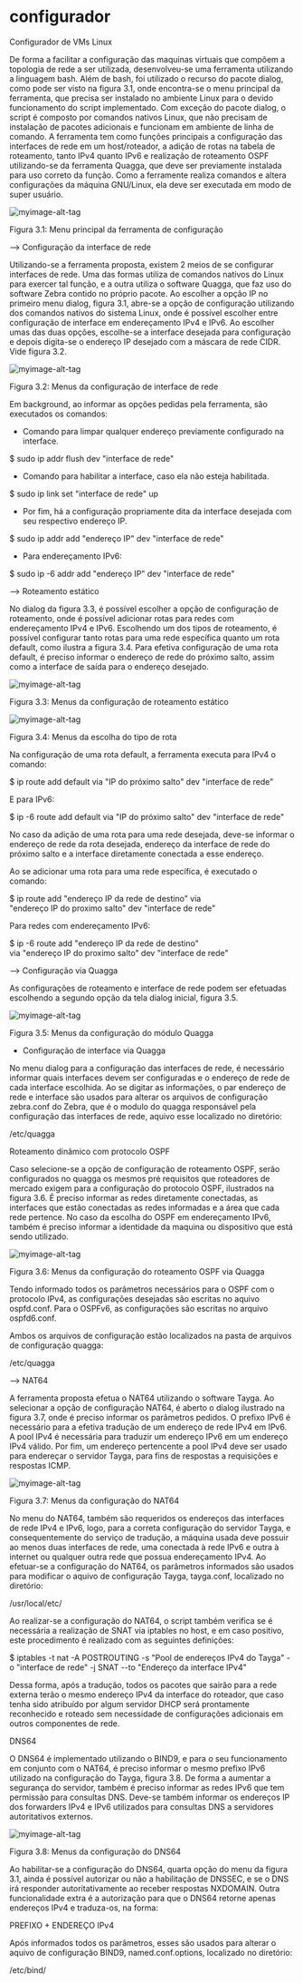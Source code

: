 # configurador
Configurador de VMs Linux

De forma a facilitar a configuração das maquinas virtuais que compõem a topologia de
rede a ser utilizada, desenvolveu-se uma ferramenta utilizando a linguagem bash. Além
de bash, foi utilizado o recurso do pacote dialog, como pode ser visto na figura 3.1, onde
encontra-se o menu principal da ferramenta, que precisa ser instalado no ambiente Linux
para o devido funcionamento do script implementado.
Com exceção do pacote dialog, o script é composto por comandos nativos Linux, que
não precisam de instalação de pacotes adicionais e funcionam em ambiente de linha de
comando. A ferramenta tem como funções principais a configuração das interfaces de rede
em um host/roteador, a adição de rotas na tabela de roteamento, tanto IPv4 quanto IPv6
e realização de roteamento OSPF utilizando-se da ferramenta Quagga, que deve ser previamente
instalada para uso correto da função. Como a ferramente realiza comandos e altera
configurações da máquina GNU/Linux, ela deve ser executada em modo de super usuário.

![myimage-alt-tag](https://s16.postimg.org/dlbwkjyt1/dialog_menuprincipal.png)

Figura 3.1: Menu principal da ferramenta de configuração


--> Configuração da interface de rede

Utilizando-se a ferramenta proposta, existem 2 meios de se configurar interfaces de rede.
Uma das formas utiliza de comandos nativos do Linux para exercer tal função, e a outra
utiliza o software Quagga, que faz uso do software Zebra contido no próprio pacote.
Ao escolher a opção IP no primeiro menu dialog, figura 3.1, abre-se a opção de configuração
utilizando dos comandos nativos do sistema Linux, onde é possível escolher entre
configuração de interface em endereçamento IPv4 e IPv6. Ao escolher umas das duas opções,
escolhe-se a interface desejada para configuração e depois digita-se o endereço IP
desejado com a máscara de rede CIDR. Vide figura 3.2.

![myimage-alt-tag](https://s16.postimg.org/8legclt6d/dialog_ipestatico.png)

Figura 3.2: Menus da configuração de interface de rede


Em background, ao informar as opções pedidas pela ferramenta, são executados os comandos:
- Comando para limpar qualquer endereço previamente configurado na interface.

$ sudo ip addr flush dev "interface de rede"

- Comando para habilitar a interface, caso ela não esteja habilitada.

$ sudo ip link set "interface de rede" up

- Por fim, há a configuração propriamente dita da interface desejada com seu respectivo endereço IP.

$ sudo ip addr add "endereço IP" dev "interface de rede"

- Para endereçamento IPv6:

$ sudo ip -6 addr add "endereço IP" dev "interface de rede"

--> Roteamento estático

No dialog da figura 3.3, é possível escolher a opção de configuração de roteamento, onde
é possível adicionar rotas para redes com endereçamento IPv4 e IPv6. Escolhendo um dos
tipos de roteamento, é possível configurar tanto rotas para uma rede específica quanto um
rota default, como ilustra a figura 3.4. Para efetiva configuração de uma rota default, é
preciso informar o endereço de rede do próximo salto, assim como a interface de saída para
o endereço desejado.

![myimage-alt-tag](https://s16.postimg.org/vll3oxr05/dialog_estatico.png)

Figura 3.3: Menus da configuração de roteamento estático


![myimage-alt-tag](https://s16.postimg.org/mwxyhibcl/dialog_roteamentoestatico.png)

Figura 3.4: Menus da escolha do tipo de rota


Na configuração de uma rota default, a ferramenta executa para IPv4 o comando:

$ ip route add default via "IP do próximo salto" dev "interface de rede"

E para IPv6:

$ ip -6 route add default via "IP do próximo salto" dev "interface de rede"

No caso da adição de uma rota para uma rede desejada, deve-se informar o endereço
de rede da rota desejada, endereço da interface de rede do próximo salto e a interface
diretamente conectada a esse endereço.

Ao se adicionar uma rota para uma rede específica, é executado o comando:

$ ip route add "endereço IP da rede de destino" via \
"endereço IP do proximo salto" dev "interface de rede"

Para redes com endereçamento IPv6:

$ ip -6 route add "endereço IP da rede de destino" \
via "endereço IP do proximo salto" dev "interface de rede"

--> Configuração via Quagga

As configurações de roteamento e interface de rede podem ser efetuadas escolhendo a
segundo opção da tela dialog inicial, figura 3.5.

![myimage-alt-tag](https://s16.postimg.org/tyvw3peyd/dialog_quagga.png)

Figura 3.5: Menus da configuração do módulo Quagga


- Configuração de interface via Quagga

No menu dialog para a configuração das interfaces de rede, é necessário informar quais
interfaces devem ser configuradas e o endereço de rede de cada interface escolhida. Ao
se digitar as informações, o par endereço de rede e interface são usados para alterar os
arquivos de configuração zebra.conf do Zebra, que é o modulo do quagga responsável pela
configuração das interfaces de rede, aquivo esse localizado no diretório:

/etc/quagga

Roteamento dinâmico com protocolo OSPF

Caso selecione-se a opção de configuração de roteamento OSPF, serão configurados no
quagga os mesmos pré requisitos que roteadores de mercado exigem para a configuração
do protocolo OSPF, ilustrados na figura 3.6. É preciso informar as redes diretamente
conectadas, as interfaces que estão conectadas as redes informadas e a área que cada rede
pertence. No caso da escolha do OSPF em endereçamento IPv6, também é preciso informar
a identidade da maquina ou dispositivo que está sendo utilizado.

![myimage-alt-tag](https://s16.postimg.org/4vetjphbp/dialog_roteamentoquagga.png)

Figura 3.6: Menus da configuração do roteamento OSPF via Quagga


Tendo informado todos os parâmetros necessários para o OSPF com o protocolo IPv4, as
configurações desejadas são escritas no aquivo ospfd.conf. Para o OSPFv6, as configurações
são escritas no arquivo ospfd6.conf.

Ambos os arquivos de configuração estão localizados na pasta de arquivos de configuração
quagga:

/etc/quagga

--> NAT64

A ferramenta proposta efetua o NAT64 utilizando o software Tayga. Ao selecionar a
opção de configuração NAT64, é aberto o dialog ilustrado na figura 3.7, onde é preciso
informar os parâmetros pedidos. O prefixo IPv6 é necessário para a efetiva tradução de um
endereço de rede IPv4 em IPv6. A pool IPv4 é necessária para traduzir um endereço IPv6
em um endereço IPv4 válido. Por fim, um endereço pertencente a pool IPv4 deve ser usado
para endereçar o servidor Tayga, para fins de respostas a requisições e respostas ICMP.

![myimage-alt-tag](https://s16.postimg.org/9q8ihzfn9/dialog_NAT64.png)

Figura 3.7: Menus da configuração do NAT64


No menu do NAT64, também são requeridos os endereços das interfaces de rede IPv4 e
IPv6, logo, para a correta configuração do servidor Tayga, e consequentemente do serviço de
tradução, a máquina usada deve possuir ao menos duas interfaces de rede, uma conectada
à rede IPv6 e outra à internet ou qualquer outra rede que possua endereçamento IPv4.
Ao efetuar-se a configuração do NAT64, os parâmetros informados são usados para
modificar o aquivo de configuração Tayga, tayga.conf, localizado no diretório:

/usr/local/etc/

Ao realizar-se a configuração do NAT64, o script também verifica se é necessária a realização
de SNAT via iptables no host, e em caso positivo, este procedimento é realizado
com as seguintes definições:

$ iptables -t nat -A POSTROUTING -s "Pool de endereços IPv4 do Tayga" -o "interface de rede" -j SNAT --to "Endereço da interface IPv4"

Dessa forma, após a tradução, todos os pacotes que sairão para a rede externa terão o
mesmo endereço IPv4 da interface do roteador, que caso tenha sido atribuído por algum
servidor DHCP será prontamente reconhecido e roteado sem necessidade de configurações
adicionais em outros componentes de rede.

DNS64

O DNS64 é implementado utilizando o BIND9, e para o seu funcionamento em conjunto
com o NAT64, é preciso informar o mesmo prefixo IPv6 utilizado na configuração do Tayga,
figura 3.8. De forma a aumentar a segurança do servidor, também é preciso informar as
redes IPv6 que tem permissão para consultas DNS. Deve-se também informar os endereços
IP dos forwarders IPv4 e IPv6 utilizados para consultas DNS a servidores autoritativos
externos.

![myimage-alt-tag](https://s16.postimg.org/6ea7oonw5/dialog_DNS64.png)

Figura 3.8: Menus da configuração do DNS64


Ao habilitar-se a configuração do DNS64, quarta opção do menu da figura 3.1, ainda é
possível autorizar ou não a habilitação de DNSSEC, e se o DNS irá responder autoritativamente
ao receber respostas NXDOMAIN. Outra funcionalidade extra é a autorização para
que o DNS64 retorne apenas endereços IPv4 e traduza-os, na forma:

PREFIXO + ENDEREÇO IPv4

Após informados todos os parâmetros, esses são usados para alterar o aquivo de configuração
BIND9, named.conf.options, localizado no diretório:

/etc/bind/




